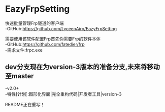 # EazyFrpSetting
快速批量管理Frp隧道的客户端  
-GitHub:https://github.com/LyceenAiro/EazyFrpSetting
  
需要使用该软件配置Frp首先你需要Frp的软件本体  
-GitHub:https://github.com/fatedier/frp  
-需求文件:frpc.exe  
## dev分支现在为version-3版本的准备分支,未来将移动至master
-v2.0+  
-特性[计划]:图形化界面|完全重构代码|开发者工具|version-3  
  
  
README正在重写！